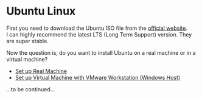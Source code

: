 # Ubuntu Linux
First you need to download the Ubuntu ISO file from the [official website](https://ubuntu.com/download/desktop).  
I can highly recommend the latest LTS (Long Term Support) version. They are super stable.  

Now the question is, do you want to install Ubuntu on a real machine or in a virtual machine?
* [Set up Real Machine](./set-up-ubuntu.md)
* [Set up Virtual Machine with VMware Workstation (Windows Host)](./set-up-ubuntu-vmware.md)


...to be continued...
